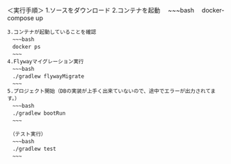 ＜実行手順＞
1.ソースをダウンロード
2.コンテナを起動
　~~~bash
　docker-compose up
 ~~~
3.コンテナが起動していることを確認
　~~~bash
　docker ps
　~~~
4.Flywayマイグレーション実行
　~~~bash
　./gradlew flywayMigrate
　~~~
5.プロジェクト開始（DBの実装が上手く出来ていないので、途中でエラーが出力されてます。）
　~~~bash
　./gradlew bootRun
　~~~

　（テスト実行）
　~~~bash
　./gradlew test
　~~~
